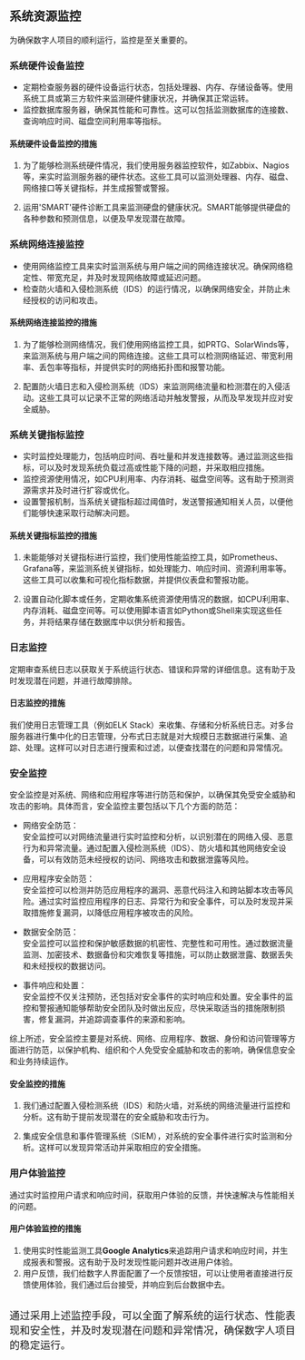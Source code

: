 ## 系统资源监控

为确保数字人项目的顺利运行，监控是至关重要的。

### 系统硬件设备监控
- 定期检查服务器的硬件设备运行状态，包括处理器、内存、存储设备等。使用系统工具或第三方软件来监测硬件健康状况，并确保其正常运转。
- 监控数据库服务器，确保其性能和可靠性。这可以包括监测数据库的连接数、查询响应时间、磁盘空间利用率等指标。  

#### 系统硬件设备监控的措施
1. 为了能够检测系统硬件情况，我们使用服务器监控软件，如Zabbix、Nagios等，来实时监测服务器的硬件状态。这些工具可以监测处理器、内存、磁盘、网络接口等关键指标，并生成报警或警报。  

2. 运用'SMART'硬件诊断工具来监测硬盘的健康状况。SMART能够提供硬盘的各种参数和预测信息，以便及早发现潜在故障。

### 系统网络连接监控
- 使用网络监控工具来实时监测系统与用户端之间的网络连接状况。确保网络稳定性、带宽充足，并及时发现网络故障或延迟问题。
- 检查防火墙和入侵检测系统（IDS）的运行情况，以确保网络安全，并防止未经授权的访问和攻击。  

#### 系统网络连接监控的措施

1. 为了能够检测网络情况，我们使用网络监控工具，如PRTG、SolarWinds等，来监测系统与用户端之间的网络连接。这些工具可以检测网络延迟、带宽利用率、丢包率等指标，并提供实时的网络拓扑图和报警功能。  

2. 配置防火墙日志和入侵检测系统（IDS）来监测网络流量和检测潜在的入侵活动。这些工具可以记录不正常的网络活动并触发警报，从而及早发现并应对安全威胁。

### 系统关键指标监控
- 实时监控处理能力，包括响应时间、吞吐量和并发连接数等。通过监测这些指标，可以及时发现系统负载过高或性能下降的问题，并采取相应措施。
- 监控资源使用情况，如CPU利用率、内存消耗、磁盘空间等。这有助于预测资源需求并及时进行扩容或优化。
- 设置警报机制，当系统关键指标超过阈值时，发送警报通知相关人员，以便他们能够快速采取行动解决问题。  
#### 系统关键指标监控的措施

1. 未能能够对关键指标进行监控，我们使用性能监控工具，如Prometheus、Grafana等，来监测系统关键指标，如处理能力、响应时间、资源利用率等。这些工具可以收集和可视化指标数据，并提供仪表盘和警报功能。  

2. 设置自动化脚本或任务，定期收集系统资源使用情况的数据，如CPU利用率、内存消耗、磁盘空间等。可以使用脚本语言如Python或Shell来实现这些任务，并将结果存储在数据库中以供分析和报告。

### 日志监控
定期审查系统日志以获取关于系统运行状态、错误和异常的详细信息。这有助于及时发现潜在问题，并进行故障排除。 
#### 日志监控的措施

我们使用日志管理工具（例如ELK Stack）来收集、存储和分析系统日志。对多台服务器进行集中化的日志管理，分布式日志就是对大规模日志数据进行采集、追踪、处理。这样可以对日志进行搜索和过滤，以便查找潜在的问题和异常情况。


### 安全监控
安全监控是对系统、网络和应用程序等进行防范和保护，以确保其免受安全威胁和攻击的影响。具体而言，安全监控主要包括以下几个方面的防范：
- 网络安全防范：  
安全监控可以对网络流量进行实时监控和分析，以识别潜在的网络入侵、恶意行为和异常流量。通过配置入侵检测系统（IDS）、防火墙和其他网络安全设备，可以有效防范未经授权的访问、网络攻击和数据泄露等风险。

- 应用程序安全防范：  
安全监控可以检测并防范应用程序的漏洞、恶意代码注入和跨站脚本攻击等风险。通过实时监控应用程序的日志、异常行为和安全事件，可以及时发现并采取措施修复漏洞，以降低应用程序被攻击的风险。

- 数据安全防范：  
安全监控可以监控和保护敏感数据的机密性、完整性和可用性。通过数据流量监测、加密技术、数据备份和灾难恢复等措施，可以防止数据泄露、数据丢失和未经授权的数据访问。

- 事件响应和处置：  
安全监控不仅关注预防，还包括对安全事件的实时响应和处置。安全事件的监控和警报通知能够帮助安全团队及时做出反应，尽快采取适当的措施限制损害，修复漏洞，并追踪调查事件的来源和影响。  

综上所述，安全监控主要是对系统、网络、应用程序、数据、身份和访问管理等方面进行防范，以保护机构、组织和个人免受安全威胁和攻击的影响，确保信息安全和业务持续运作。
#### 安全监控的措施

1. 我们通过配置入侵检测系统（IDS）和防火墙，对系统的网络流量进行监控和分析。这有助于提前发现潜在的安全威胁和攻击行为。  

2. 集成安全信息和事件管理系统（SIEM），对系统的安全事件进行实时监测和分析。这样可以发现异常活动并采取相应的安全措施。

### 用户体验监控
通过实时监控用户请求和响应时间，获取用户体验的反馈，并快速解决与性能相关的问题。
#### 用户体验监控的措施
1. 使用实时性能监测工具**Google Analytics**来追踪用户请求和响应时间，并生成报表和警报。这有助于及时发现性能问题并改进用户体验。
2. 用户反馈，我们给数字人界面配置了一个反馈按钮，可以让使用者直接进行反馈使用体验，我们通过后台接受，并响应到后台数据中去。


<br>
<font size="4">通过采用上述监控手段，可以全面了解系统的运行状态、性能表现和安全性，并及时发现潜在问题和异常情况，确保数字人项目的稳定运行。</font>